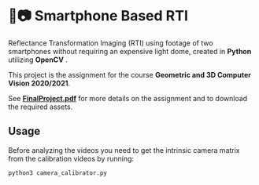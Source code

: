 # 🐍📷  Smartphone Based RTI

Reflectance Transformation Imaging (RTI) using footage of two smartphones without requiring an expensive light dome, created in **Python** utilizing **OpenCV** .

This project is the assignment for the course **Geometric and 3D Computer Vision 2020/2021**.

See **[FinalProject.pdf](FinalProject.pdf)** for more details on the assignment and to download the required assets.

## Usage

Before analyzing the videos you need to get the intrinsic camera matrix from the calibration videos by running:

```bash
python3 camera_calibrator.py
```

